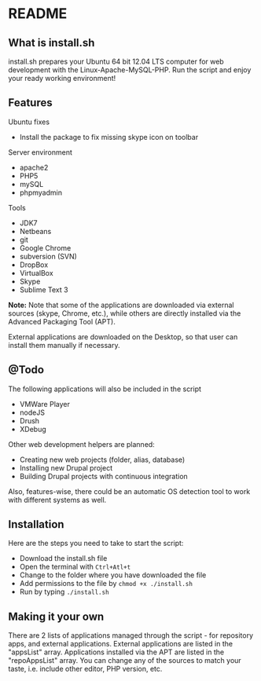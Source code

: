 README
======

What is install.sh
----------------

install.sh prepares your Ubuntu 64 bit 12.04 LTS computer for web development with the Linux-Apache-MySQL-PHP.
Run the script and enjoy your ready working environment!

Features
--------

Ubuntu fixes
* Install the package to fix missing skype icon on toolbar

Server environment
* apache2
* PHP5
* mySQL
* phpmyadmin

Tools
* JDK7
* Netbeans
* git
* Google Chrome
* subversion (SVN)
* DropBox
* VirtualBox
* Skype
* Sublime Text 3

**Note:**
Note that some of the applications are downloaded via external sources (skype, Chrome, etc.), while others are directly installed via the Advanced Packaging Tool (APT).

External applications are downloaded on the Desktop, so that user can install them manually if necessary.

@Todo
------------
The following applications will also be included in the script
* VMWare Player
* nodeJS
* Drush
* XDebug

Other web development helpers are planned:
* Creating new web projects (folder, alias, database)
* Installing new Drupal project
* Building Drupal projects with continuous integration

Also, features-wise, there could be an automatic OS detection tool to work with different systems as well.

Installation
------------
Here are the steps you need to take to start the script:
* Download the install.sh file
* Open the terminal with `Ctrl+Atl+t`
* Change to the folder where you have downloaded the file
* Add permissions to the file by `chmod +x ./install.sh`
* Run by typing `./install.sh`

Making it your own
------------
There are 2 lists of applications managed through the script - for repository apps, and external applications.
External applications are listed in the "appsList" array.
Applications installed via the APT are listed in the "repoAppsList" array.
You can change any of the sources to match your taste, i.e. include other editor, PHP version, etc.

